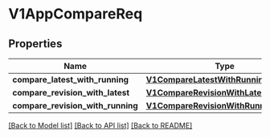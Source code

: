 # V1AppCompareReq

## Properties
Name | Type | Description | Notes
------------ | ------------- | ------------- | -------------
**compare_latest_with_running** | [**V1CompareLatestWithRunningOption**](V1CompareLatestWithRunningOption.md) |  | [optional] 
**compare_revision_with_latest** | [**V1CompareRevisionWithLatestOption**](V1CompareRevisionWithLatestOption.md) |  | [optional] 
**compare_revision_with_running** | [**V1CompareRevisionWithRunningOption**](V1CompareRevisionWithRunningOption.md) |  | [optional] 

[[Back to Model list]](../vela-client/README.md#documentation-for-models) [[Back to API list]](../vela-client/README.md#documentation-for-api-endpoints) [[Back to README]](../vela-client/README.md)

